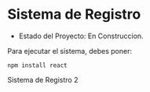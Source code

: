 <h1>Sistema de Registro</h1>

- Estado del Proyecto: En Construccion.

Para ejecutar el sistema, debes poner:

```npm install react```

Sistema de Registro 2
